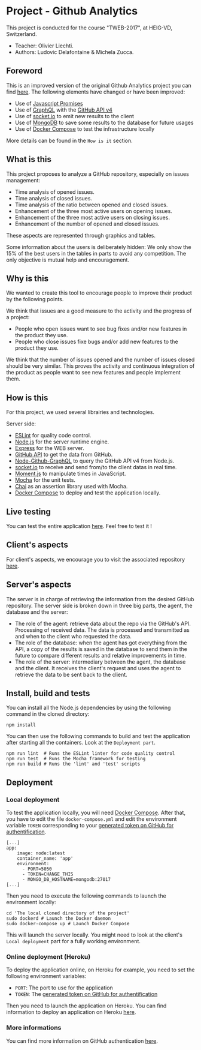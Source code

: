 # Project - Github Analytics
This project is conducted for the course "TWEB-2017", at HEIG-VD, Switzerland.

* Teacher: Olivier Liechti.
* Authors: Ludovic Delafontaine & Michela Zucca.

## Foreword
This is an improved version of the original Github Analytics project you can find [here](https://github.com/heig-vd-tweb2017/github-analytics-server). The following elements have changed or have been improved:

* Use of [Javascript Promises](https://developer.mozilla.org/en-US/docs/Web/JavaScript/Reference/Global_Objects/Promise)
* Use of [GraphQL](http://graphql.org/) with the [GitHub API v4](https://developer.github.com/v4/)
* Use of [socket.io](https://socket.io/) to emit new results to the client
* Use of [MongoDB](https://www.mongodb.com/) to save some results to the database for future usages
* Use of [Docker Compose](https://docs.docker.com/compose/) to test the infrastructure locally

More details can be found in the `How is it` section.

## What is this
This project proposes to analyze a GitHub repository, especially on issues management:
	
* Time analysis of opened issues.
* Time analysis of closed issues.
* Time analysis of the ratio between opened and closed issues.
* Enhancement of the three most active users on opening issues.
* Enhancement of the three most active users on closing issues.
* Enhancement of the number of opened and closed issues.
	
These aspects are represented through graphics and tables.
	
Some information about the users is deliberately hidden: We only show the 15% of the best users in the tables in parts to avoid any competition. The only objective is mutual help and encouragement.
	
## Why is this
We wanted to create this tool to encourage people to improve their product by the following points.

We think that issues are a good measure to the activity and the progress of a project:

* People who open issues want to see bug fixes and/or new features in the product they use. 
* People who close issues fixe bugs and/or add new features to the product they use.

We think that the number of issues opened and the number of issues closed should be very similar. This proves the activity and continuous integration of the product as people want to see new features and people implement them.

## How is this
For this project, we used several librairies and technologies.

Server side:
* [ESLint](https://eslint.org/) for quality code control.
* [Node.js](https://nodejs.org/) for the server runtime engine.
* [Express](http://expressjs.com/) for the WEB server.
* [GitHub API](https://developer.github.com/v4/) to get the data from GitHub.
* [Node-Github-GraphQL](https://www.npmjs.com/package/node-github-graphql) to query the GitHub API v4 from Node.js.
* [socket.io](https://socket.io/) to receive and send from/to the client datas in real time.
* [Moment.js](https://momentjs.com/) to manipulate times in JavaScript.
* [Mocha](https://mochajs.org/) for the unit tests.
* [Chai](http://chaijs.com/) as an assertion library used with Mocha.
* [Docker Compose](https://docs.docker.com/compose/) to deploy and test the application locally.

## Live testing
You can test the entire application [here](https://heig-vd-tweb2017.github.io/improved-github-analytics-client/). Feel free to test it !

## Client's aspects
For client's aspects, we encourage you to visit the associated repository [here](https://github.com/heig-vd-tweb2017/improved-github-analytics-client).

## Server's aspects
The server is in charge of retrieving the information from the desired GitHub repository. The server side is broken down in three big parts, the agent, the database and the server:

* The role of the agent: retrieve data about the repo via the GitHub's API. Processing of received data. The data is processed and transmitted as and when to the client who requested the data.
* The role of the database: when the agent has got everything from the API, a copy of the results is saved in the database to send them in the future to compare different results and relative improvements in time.
* The role of the server: intermediary between the agent, the database and the client. It receives the client's request and uses the agent to retrieve the data to be sent back to the client.

## Install, build and tests
You can install all the Node.js dependencies by using the following command in the cloned directory:

```
npm install
```

You can then use the following commands to build and test the application after starting all the containers. Look at the `Deployment part`.

```
npm run lint  # Runs the ESLint linter for code quality control
npm run test  # Runs the Mocha framework for testing
npm run build # Runs the 'lint' and 'test' scripts
```

## Deployment

### Local deployment
To test the application locally, you will need [Docker Compose](https://docs.docker.com/compose/). After that, you have to edit the file `docker-compose.yml` and edit the environment variable `TOKEN` corresponding to your [generated token on GitHub for authentification](https://developer.github.com/v4/guides/forming-calls/#authenticating-with-graphql).

```
[...]
app:
    image: node:latest
    container_name: 'app'
    environment:
      - PORT=5050
      - TOKEN=CHANGE_THIS
      - MONGO_DB_HOSTNAME=mongodb:27017
[...]
```

Then you need to execute the following commands to launch the environment locally:
```
cd 'The local cloned directory of the project'
sudo dockerd # Launch the Docker daemon
sudo docker-compose up # Launch Docker Compose
```

This will launch the server locally. You might need to look at the client's `Local deployment` part for a fully working environment.

### Online deployment (Heroku)
To deploy the application online, on Heroku for example, you need to set the following environment variables:

* `PORT`: The port to use for the application
* `TOKEN`: The [generated token on GitHub for authentification](https://developer.github.com/v4/guides/forming-calls/#authenticating-with-graphql)

Then you need to launch the application on Heroku. You can find information to deploy an application on Heroku [here](https://devcenter.heroku.com/articles/getting-started-with-nodejs).

### More informations
You can find more information on GitHub authentication [here](https://developer.github.com/v4/guides/forming-calls/#authenticating-with-graphql).